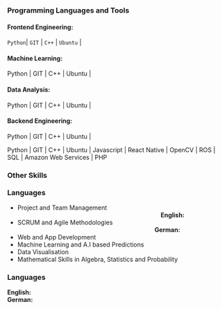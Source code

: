 ### Programming Languages and Tools

#### Frontend Engineering: &emsp; <span class="icon-star-full"></span><span class="icon-star-full"></span><span class="icon-star-full"></span>
`Python`| `GIT` | `C++` | `Ubuntu` |

#### Machine Learning: &emsp; <span class="icon-star-full"></span><span class="icon-star-full"></span><span class="icon-star-full"></span>
Python | GIT | C++ | Ubuntu |

#### Data Analysis: &emsp; <span class="icon-star-full"></span><span class="icon-star-full"></span><span class="icon-star-full"></span>
Python | GIT | C++ | Ubuntu |

#### Backend Engineering: &emsp; <span class="icon-star-full"></span><span class="icon-star-full"></span><span class="icon-star-full"></span>
Python | GIT | C++ | Ubuntu |


Python | GIT | C++ | Ubuntu | Javascript | React Native | OpenCV | ROS | SQL | Amazon Web Services | PHP 

### Other Skills &emsp;&emsp;&emsp;&emsp;&emsp;&emsp;&emsp;&emsp;&emsp;&emsp;&emsp;&emsp;&emsp;&emsp;&emsp;&emsp;&emsp;&emsp;&emsp;&emsp;&emsp;&emsp;&emsp;&emsp;&emsp;&emsp;&emsp; Languages
- Project and Team Management &emsp;&emsp;&emsp;&emsp;&emsp;&emsp;&emsp;&emsp;&emsp;&emsp;&emsp;&emsp;&emsp;&emsp;&emsp;&emsp;&emsp;&emsp;&emsp;&emsp;&emsp;&emsp;&emsp;&nbsp; **English:** &nbsp; <span class="icon-star-full"></span><span class="icon-star-full"></span><span class="icon-star-full"></span> <br>
- SCRUM and Agile Methodologies &emsp;&emsp;&emsp;&emsp;&emsp;&emsp;&emsp;&emsp;&emsp;&emsp;&emsp;&emsp;&emsp;&emsp;&emsp;&emsp;&emsp;&emsp;&emsp;&emsp;&emsp;&emsp;&nbsp; **German:**  &nbsp;<span class="icon-star-full"></span><span class="icon-star-empty"></span><span class="icon-star-empty"></span>
- Web and App Development
- Machine Learning and A.I based Predictions
- Data Visualisation
- Mathematical Skills in Algebra, Statistics and Probability

### Languages 

**English:** &nbsp; <span class="icon-star-full"></span><span class="icon-star-full"></span><span class="icon-star-full"></span> <br>
**German:**  &nbsp;<span class="icon-star-full"></span><span class="icon-star-empty"></span><span class="icon-star-empty"></span>
